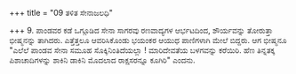 +++
title = "09 ತಳಿತ ಸೇನಾಜಲಧಿ"

+++
9. ಪಾಂಡವರ ಕಡೆ ಒಗ್ಗೂಡಿದ ಸೇನಾ ಸಾಗರವು ರಣವಾದ್ಯಗಳ ಆರ್ಭಟದಿಂದ, ಶೌರ್ಯವನ್ನು ತೋರುತ್ತಾ ಭೀಷ್ಮನನ್ನು ತಾಗಿದರು. ಎತ್ತೆತ್ತಲೂ ಆವರಿಸಿಕೊಂಡು ಭಯಂಕರ ಆಯುಧ ಪಾಣಿಗಳಾಗಿ ಮೇಲೆ ಬಿದ್ದರು. ಆಗ ಭೀಷ್ಮನೂ "ಎಲೆಲೆ ಪಾಂಡವ ಸೇನಾ ಸಮೂಹ ಸೊಕ್ಕಿನಿಂತಿದೆಯಲ್ಲಾ ! ಮಾರಿದೇವತೆಯ ಬಳಗವನ್ನು ಕರೆಯಿರಿ. ಹೆಣ ತಿನ್ನತಕ್ಕ ಪಿಶಾಚಾದಿಗಳನ್ನು ಶಾಕಿನಿ ಡಾಕಿನಿ ಮೊದಲಾದ ರಾಕ್ಷಸರನ್ನೂ ಕೂಗಿರಿ" ಎಂದನು.
